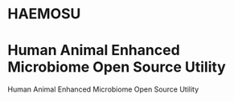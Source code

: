 # HAEMOSU
# Human Animal Enhanced Microbiome Open Source Utility
Human Animal Enhanced Microbiome Open Source Utility
